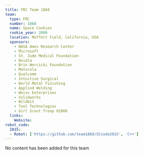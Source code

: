 ```yaml
---
title: FRC Team 1868
team:
  type: FRC
  number: 1868
  name: Space Cookies
  rookie_year: 2006
  location: Moffett Field, California, USA
  sponsors:
    - NASA Ames Research Center
    - Microsoft
    - St. Jude Medical Foundation
    - Nvidia
    - Brin Worcicki Foundation
    - Motorola
    - Qualcomm
    - Intuitive Surgical
    - World Metal Finishing
    - Applied Welding
    - Weiss Enterprises
    - Solidworks
    - Wildbit
    - Tool Technologies
    - Girl Scout Troop 62868
  links:
    Website:
robot_code:
  2015:
  - Robot: ['https://github.com/team1868/SCcode2015', 'C++']
---
```

No content has been added for this team